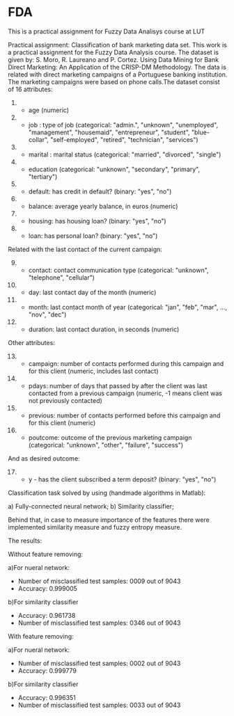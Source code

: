 # FDA
This is a practical assignment for Fuzzy Data Analisys course at LUT

Practical assignment: Classification of bank marketing data set.
This work is a practical assignment for the Fuzzy Data Analysis course. The dataset is given by:
S. Moro, R. Laureano and P. Cortez. Using Data Mining for Bank Direct Marketing: An Application of the CRISP-DM Methodology. 
The data is related with direct marketing campaigns of a Portuguese banking institution. The marketing campaigns were based on phone calls.The dataset consist of 16 attributes:
   1. - age (numeric)
   2. - job : type of job (categorical: "admin.", "unknown", "unemployed", "management", "housemaid", "entrepreneur", "student", "blue-collar", "self-employed", "retired", "technician", "services") 
   3. - marital : marital status (categorical: "married", "divorced", "single")
   4. - education (categorical: "unknown", "secondary", "primary", "tertiary")
   5. - default: has credit in default? (binary: "yes", "no")
   6. - balance: average yearly balance, in euros (numeric) 
   7. - housing: has housing loan? (binary: "yes", "no")
   8. - loan: has personal loan? (binary: "yes", "no")
   
 Related with the last contact of the current campaign:

   9. - contact: contact communication type (categorical: "unknown", "telephone", "cellular") 
   10. - day: last contact day of the month (numeric)
   11. - month: last contact month of year (categorical: "jan", "feb", "mar", ..., "nov", "dec")
   12. - duration: last contact duration, in seconds (numeric)
   
 Other attributes:
 
   13. - campaign: number of contacts performed during this campaign and for this client (numeric, includes last contact)
   14. - pdays: number of days that passed by after the client was last contacted from a previous campaign (numeric, -1 means client was not previously contacted)
   15. - previous: number of contacts performed before this campaign and for this client (numeric)
   16. - poutcome: outcome of the previous marketing campaign (categorical: "unknown", "other", "failure", "success")
   
 And as desired outcome:
 
   17. - y - has the client subscribed a term deposit? (binary: "yes", "no")

Classification task solved by using (handmade algorithms in Matlab):

   a) Fully-connected neural network;
   b) Similarity classifier;
 
Behind that, in case to measure importance of the features there were implemented similarity measure and fuzzy entropy measure.
 
The results:

Without feature removing:

a)For nueral network:
  - Number of misclassified test samples: 0009 out of 9043
  - Accuracy:   0.999005

b)For similarity classifier
  - Accuracy:   0.961738
  - Number of misclassified test samples: 0346 out of 9043

With feature removing:

a)For nueral network:
  - Number of misclassified test samples: 0002 out of 9043
  - Accuracy:   0.999779

b)For similarity classifier
  - Accuracy:   0.996351
  - Number of misclassified test samples: 0033 out of 9043

